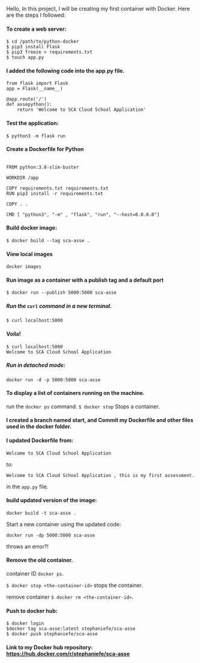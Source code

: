 
Hello, In this project, I will be creating my first container with Docker. Here are the steps I followed:
#### To create a web server:
```
$ cd /path/to/python-docker
$ pip3 install Flask
$ pip3 freeze > requirements.txt
$ touch app.py
```

#### I added the following code into the app.py file.
```
from flask import Flask
app = Flask(__name__)

@app.route('/')
def assepython():
    return 'Welcome to SCA Cloud School Application'
```
#### Test the application:
```
$ python3 -m flask run 
```
#### Create a Dockerfile for Python
```

FROM python:3.8-slim-buster

WORKDIR /app

COPY requirements.txt requirements.txt
RUN pip3 install -r requirements.txt

COPY . .

CMD [ "python3", "-m" , "flask", "run", "--host=0.0.0.0"]
```
#### Build docker image: 
```
$ docker build --tag sca-asse .
```

#### View local images 
```
docker images
```

#### Run image as a container with a publish tag and a default port
 ```
 $ docker run --publish 5000:5000 sca-asse
 ```
 
 ##### Run the `curl` command in a new terminal. 
 ```
 $ curl localhost:5000
 ```
 #### Voila!
 ```
 $ curl localhost:5000
Welcome to SCA Cloud School Application
```


##### Run in detached mode: 
```
docker run -d -p 5000:5000 sca-asse
```

#### To display a list of containers running on the machine.
run the `docker ps` command.
``$ docker stop`` Stops a container.


#### I created a branch named start, and Commit my Dockerfile and other files used in the docker folder.

#### I updated Dockerfile from:
 ```
 Welcome to SCA Cloud School Application
 ```
to: 
```
Welcome to SCA Cloud School Application , this is my first assessment.
```
in the `app.py` file.


#### build updated version of the image:
```
docker build -t sca-asse .
```
Start a new container using the updated code: 
```
docker run -dp 5000:5000 sca-asse
```
throws an error?!

#### Remove the old container.
container ID `docker ps`.

`$ docker stop <the-container-id>` stops the container.

remove container `$ docker rm <the-container-id>`.

#### Push to docker hub: 
```
$ docker login
$docker tag sca-asse:latest stephaniefe/sca-asse
$ docker push stephaniefe/sca-asse
```

#### Link to my Docker hub repository: https://hub.docker.com/r/stephaniefe/sca-asse

